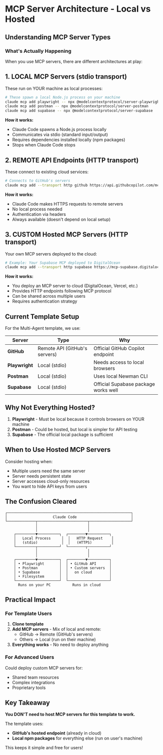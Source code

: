 # MCP Server Architecture - Local vs Hosted

## Understanding MCP Server Types

### What's Actually Happening

When you use MCP servers, there are different architectures at play:

## 1. LOCAL MCP Servers (stdio transport)
These run on YOUR machine as local processes:

```bash
# These spawn a local Node.js process on your machine
claude mcp add playwright -- npx @modelcontextprotocol/server-playwright
claude mcp add postman -- npx @modelcontextprotocol/server-postman  
claude mcp add supabase -- npx @modelcontextprotocol/server-supabase
```

**How it works:**
- Claude Code spawns a Node.js process locally
- Communicates via stdio (standard input/output)
- Requires dependencies installed locally (npm packages)
- Stops when Claude Code stops

## 2. REMOTE API Endpoints (HTTP transport)
These connect to existing cloud services:

```bash
# Connects to GitHub's servers
claude mcp add --transport http github https://api.githubcopilot.com/mcp -H "Authorization: Bearer $TOKEN"
```

**How it works:**
- Claude Code makes HTTPS requests to remote servers
- No local process needed
- Authentication via headers
- Always available (doesn't depend on local setup)

## 3. CUSTOM Hosted MCP Servers (HTTP transport)
Your own MCP servers deployed to the cloud:

```bash
# Example: Your Supabase MCP deployed to DigitalOcean
claude mcp add --transport http supabase https://mcp-supabase.digitalocean.app -H "Authorization: Bearer $KEY"
```

**How it works:**
- You deploy an MCP server to cloud (DigitalOcean, Vercel, etc.)
- Provides HTTP endpoints following MCP protocol
- Can be shared across multiple users
- Requires authentication strategy

## Current Template Setup

For the Multi-Agent template, we use:

| Server | Type | Why |
|--------|------|-----|
| **GitHub** | Remote API (GitHub's servers) | Official GitHub Copilot endpoint |
| **Playwright** | Local (stdio) | Needs access to local browsers |
| **Postman** | Local (stdio) | Uses local Newman CLI |
| **Supabase** | Local (stdio) | Official Supabase package works well |

## Why Not Everything Hosted?

1. **Playwright** - Must be local because it controls browsers on YOUR machine
2. **Postman** - Could be hosted, but local is simpler for API testing
3. **Supabase** - The official local package is sufficient

## When to Use Hosted MCP Servers

Consider hosting when:
- Multiple users need the same server
- Server needs persistent state
- Server accesses cloud-only resources
- You want to hide API keys from users

## The Confusion Cleared

```
┌─────────────────────────────────────────────────────────┐
│                     Claude Code                         │
└─────────────┬───────────────────────┬───────────────────┘
              │                       │
              │                       │
    ┌─────────▼──────────┐  ┌────────▼──────────┐
    │   Local Process     │  │   HTTP Request    │
    │   (stdio)           │  │   (HTTPS)         │
    └─────────┬──────────┘  └────────┬──────────┘
              │                       │
              │                       │
    ┌─────────▼──────────┐  ┌────────▼──────────┐
    │ • Playwright       │  │ • GitHub API      │
    │ • Postman          │  │ • Custom servers  │
    │ • Supabase         │  │   on cloud        │
    │ • Filesystem       │  │                   │
    └────────────────────┘  └───────────────────┘
      Runs on your PC          Runs in cloud
```

## Practical Impact

### For Template Users

1. **Clone template**
2. **Add MCP servers** - Mix of local and remote:
   - GitHub → Remote (GitHub's servers)
   - Others → Local (run on their machine)
3. **Everything works** - No need to deploy anything

### For Advanced Users

Could deploy custom MCP servers for:
- Shared team resources
- Complex integrations
- Proprietary tools

## Key Takeaway

**You DON'T need to host MCP servers for this template to work.**

The template uses:
- **GitHub's hosted endpoint** (already in cloud)
- **Local npm packages** for everything else (run on user's machine)

This keeps it simple and free for users!